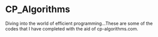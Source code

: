 # CP_Algorithms
Diving into the world of efficient programming...These are some of the codes that I have completed with the aid of cp-algorithms.com.
